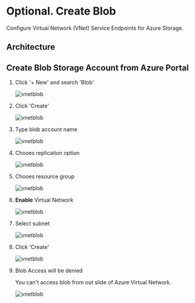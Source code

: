 # Optional. Create Blob

Configure Virtual Network (VNet) Service Endpoints for Azure Storage.

## Architecture

## Create Blob Storage Account from Azure Portal

1. Click '+ New' and search 'Blob'

    ![vnetblob](./images/10.1.png)

1. Click 'Create'

    ![vnetblob](./images/10.2.png)

1. Type blob account name

    ![vnetblob](./images/10.3.png)

1. Chooes replication option

    ![vnetblob](./images/10.4.png)

1. Chooes resource group

    ![vnetblob](./images/10.5.png)

1. __Enable__ Virtual Network

    ![vnetblob](./images/10.6.png)

1. Select subnet

    ![vnetblob](./images/10.7.png)

1. Click 'Create'

    ![vnetblob](./images/10.8.png)

1. Blob Access will be denied

    You can't access blob from out slide of Azure Virtual Network.

    ![vnetblob](./images/10.9.png)
